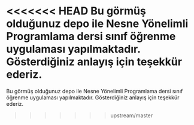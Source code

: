 <<<<<<< HEAD
Bu görmüş olduğunuz depo ile Nesne Yönelimli Programlama dersi sınıf öğrenme uygulaması yapılmaktadır.
Gösterdiğiniz anlayış için teşekkür ederiz.
=======
Bu görmüş olduğunuz depo ile Nesne Yönelimli Programlama dersi sınıf öğrenme uygulaması yapılmaktadır.
Gösterdiğiniz anlayış için teşekkür ederiz.
>>>>>>> upstream/master

